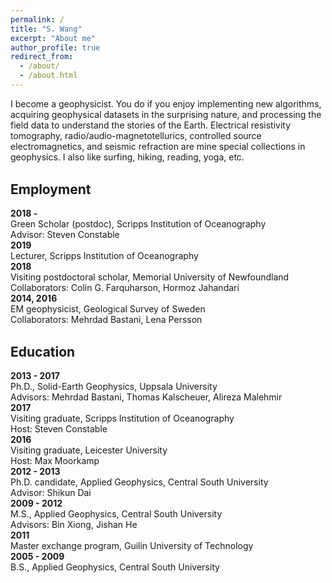 ```yaml
---
permalink: /
title: "S. Wang"
excerpt: "About me"
author_profile: true
redirect_from: 
  - /about/
  - /about.html
---
```


I become a geophysicist. You do if you enjoy implementing new algorithms, acquiring geophysical datasets in the surprising nature, and processing the field data to understand the stories of the Earth. Electrical resistivity tomography, radio/audio-magnetotellurics, controlled source electromagnetics, and seismic refraction are mine special collections in geophysics. I also like surfing, hiking, reading, yoga, etc.

<br> <b> <span style="font-size:150%"> Employment </span> </b> <br> 
<br> <b>2018 -</b> 
<br> Green Scholar (postdoc), Scripps Institution of Oceanography
<br> Advisor: Steven Constable
<br> <b>2019</b> 
<br> Lecturer, Scripps Institution of Oceanography
<br> <b>2018</b> 
<br> Visiting postdoctoral scholar, Memorial University of Newfoundland
<br> Collaborators: Colin G. Farquharson, Hormoz Jahandari
<br> <b>2014, 2016</b> 
<br> EM geophysicist, Geological Survey of Sweden
<br> Collaborators: Mehrdad Bastani, Lena Persson

<br> <b> <span style="font-size:150%"> Education </span> </b> <br>
<br> <b>2013 - 2017</b> 
<br> Ph.D., Solid-Earth Geophysics, Uppsala University
<br> Advisors: Mehrdad Bastani, Thomas Kalscheuer, Alireza Malehmir
<br> <b>2017</b> 
<br> Visiting graduate, Scripps Institution of Oceanography
<br> Host: Steven Constable
<br> <b>2016</b> 
<br> Visiting graduate, Leicester University
<br> Host: Max Moorkamp
<br> <b>2012 - 2013</b> 
<br> Ph.D. candidate, Applied Geophysics, Central South University
<br> Advisor: Shikun Dai
<br> <b>2009 - 2012</b> 
<br> M.S., Applied Geophysics, Central South University
<br> Advisors: Bin Xiong, Jishan He
<br> <b>2011</b> 
<br> Master exchange program, Guilin University of Technology
<br> <b>2005 - 2009</b> 
<br> B.S., Applied Geophysics, Central South University
